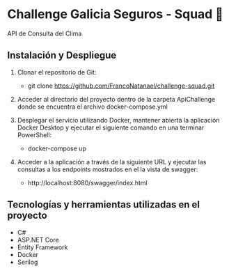 # Challenge Galicia Seguros - Squad :rocket:

API de Consulta del Clima

## Instalación y Despliegue

1. Clonar el repositorio de Git:   
   - git clone https://github.com/FrancoNatanael/challenge-squad.git

2. Acceder al directorio del proyecto dentro de la carpeta ApiChallenge donde se encuentra el archivo docker-compose.yml

3. Desplegar el servicio utilizando Docker, mantener abierta la aplicación Docker Desktop y ejecutar el siguiente comando en una terminar PowerShell:
   - docker-compose up

4. Acceder a la aplicación a través de la siguiente URL y ejecutar las consultas a los endpoints mostrados en el la vista de swagger:
   - http://localhost:8080/swagger/index.html
  
## Tecnologías y herramientas utilizadas en el proyecto

- C#
- ASP.NET Core
- Entity Framework
- Docker
- Serilog
   
